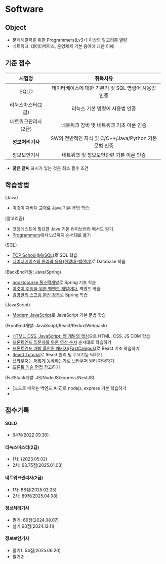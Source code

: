 # Software

## Object
- 문제해결력을 위한 Programmers(Lv3+) 이상의 알고리즘 열량
- 네트워크, 데이터베이스, 운영체제 기본 용어에 대한 이해

## 기준 점수
| 시험명 | 취득사유 |
| :---: | :---: |
| SQLD | 데이터베이스에 대한 기본기 및 SQL 명령어 사용법 인증 |
| 리눅스마스터(2급) | 리눅스 기본 명령어 사용법 인증 |
| 네트워크관리사(2급) | 네트워크 장비 및 네트워크 기초 이론 인증 |
| **정보처리기사** | SW의 전반적인 지식 및 C/C++/Java/Python 기본 문법 인증 |
| 정보보안기사 | 네트워크 및 정보보안관련 기본 이론 인증 |
- **굵은 글씨** 표시가 있는 것은 최소 필수 조건


## 학습방법
(Java)
- 이것이 자바다 교재로 Java 기본 문법 학습

(알고리즘)
- 코딩테스트에 필요한 Java 기본 라이브러리 메서드 암기
- [Programmers](https://school.programmers.co.kr/learn/challenges?order=recent)에서 Lv3까지 순서대로 풀기

(SQL)
- [TCP School(MySQL)](https://tcpschool.com/mysql/intro)로 SQL 학습
- [데이터베이스의 원리와 응용(한양대-백현미)](http://www.kocw.net/home/search/kemView.do?kemId=1163794)로 Database 학습

(BackEnd개발: Java/Spring)
- [boostcourse 풀스택개발](https://www.boostcourse.org/web316)로 Spring 기초 학습
- [이것이 취업을 위한 백엔드 개발이다.](https://www.youtube.com/playlist?list=PLVsNizTWUw7FBMFX9pezh5Gxg5AtNmoMv) 백엔드 학습
- [김영한의 스프링 완전 정복](https://www.inflearn.com/roadmaps/373)로 Spring 학습

(JavaScript)
- [Modern JavaScript](https://ko.javascript.info/)로 JavaScript 기본 문법 학습

(FrontEnd개발: JavaScript/React/Redux/Webpack)
- [HTML, CSS, JavaScript: 웹 개발의 핵심](https://www.youtube.com/watch?v=phiSW6Pr-gg)으로 HTML, CSS, JS DOM 학습
- [프론트엔드 입문자를 위한 영상 순서](https://power-oregano-6ec.notion.site/277f2906743742ae8f19b6494581058f) 순서대로 학습하기
- [프론트엔드 개발 올인원 패키지(FastCampus)](https://fastcampus.co.kr/)로 React 기초 학습하기
- [React Tutorial](https://react.dev/)로 React 원리 및 주요기능 익히기
- [브라우저는 어떻게 동작하는가](https://d2.naver.com/helloworld/59361)로 브라우저 원리 파악하기
- [프론트 기술 면접](https://www.youtube.com/playlist?list=PLBh_4TgylO6CI4Ezq3OLRRzg2NAn3FLPB) 참고하기

(FullStack개발: JS/NodeJS/Express/NestJS)
- [노드로 배우는 백엔드 A-Z]로 nodejs, express 기본 학습하기
- []()

## 점수기록
#### SQLD
- 64점(2022.09.30)
#### 리눅스마스터(2급)
- 1차: (2023.05.02)
- 2차: 63.75점(2025.01.03)
#### 네트워크관리사(2급)
- 1차: 88점(2025.02.25)
- 2차: 89점(2025.04.08)
#### 정보처리기사
- 필기: 69점(2024.08.07)
- 실기 90점(2024.12.11)
#### 정보보안기사
- 필기1: 54점(2025.06.20)
- 필기2:
